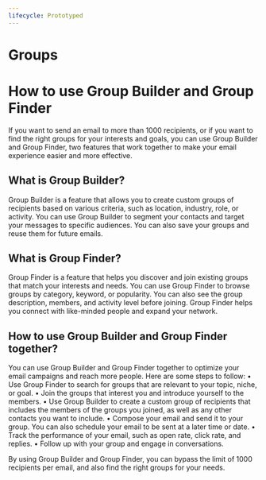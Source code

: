 ```yaml
---
lifecycle: Prototyped
---
```


# Groups 


# How to use Group Builder and Group Finder

If you want to send an email to more than 1000 recipients, or if you want to find the right groups for your interests and goals, you can use Group Builder and Group Finder, two features that work together to make your email experience easier and more effective.

## What is Group Builder?
Group Builder is a feature that allows you to create custom groups of recipients based on various criteria, such as location, industry, role, or activity. You can use Group Builder to segment your contacts and target your messages to specific audiences. You can also save your groups and reuse them for future emails.

## What is Group Finder?
Group Finder is a feature that helps you discover and join existing groups that match your interests and needs. You can use Group Finder to browse groups by category, keyword, or popularity. You can also see the group description, members, and activity level before joining. Group Finder helps you connect with like-minded people and expand your network.

## How to use Group Builder and Group Finder together?

You can use Group Builder and Group Finder together to optimize your email campaigns and reach more people. Here are some steps to follow:
•	Use Group Finder to search for groups that are relevant to your topic, niche, or goal.
•	Join the groups that interest you and introduce yourself to the members.
•	Use Group Builder to create a custom group of recipients that includes the members of the groups you joined, as well as any other contacts you want to include.
•	Compose your email and send it to your group. You can also schedule your email to be sent at a later time or date.
•	Track the performance of your email, such as open rate, click rate, and replies.
•	Follow up with your group and engage in conversations.

By using Group Builder and Group Finder, you can bypass the limit of 1000 recipients per email, and also find the right groups for your needs. 

 